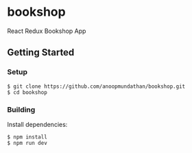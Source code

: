 # bookshop
React Redux Bookshop App 

## Getting Started
### Setup
```
$ git clone https://github.com/anoopmundathan/bookshop.git
$ cd bookshop
```
### Building
Install dependencies:
```
$ npm install
$ npm run dev
